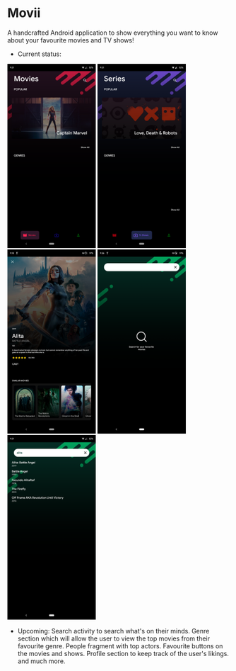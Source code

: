 # Movii
A handcrafted Android application to show everything you want to know about your favourite movies and TV shows!

* Current status:

<img src="https://github.com/mythio/Movii/blob/MVP/res/home_movie.png" width="200">    <img src="https://github.com/mythio/Movii/blob/MVP/res/home_tv.png" width="200">    <img src="https://github.com/mythio/Movii/blob/MVP/res/movie_activity.png" width="200"> <img src="https://github.com/mythio/Movii/blob/MVP/res/search_activity.png" width="200"> <img src="https://github.com/mythio/Movii/blob/MVP/res/search_results.png" width="200">

* Upcoming:
Search activity to search what's on their minds.
Genre section which will allow the user to view the top movies from their favourite genre.
People fragment with top actors.
Favourite buttons on the movies and shows.
Profile section to keep track of the user's likings.
and much more.
